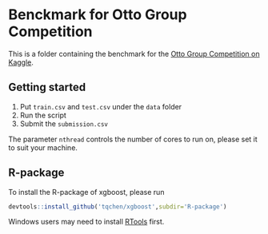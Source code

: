 Benckmark for Otto Group Competition
=========

This is a folder containing the benchmark for the [Otto Group Competition on Kaggle](http://www.kaggle.com/c/otto-group-product-classification-challenge).

## Getting started

1. Put `train.csv` and `test.csv` under the `data` folder
2. Run the script
3. Submit the `submission.csv`

The parameter `nthread` controls the number of cores to run on, please set it to suit your machine.

## R-package

To install the R-package of xgboost, please run

```r
devtools::install_github('tqchen/xgboost',subdir='R-package')
```

Windows users may need to install [RTools](http://cran.r-project.org/bin/windows/Rtools/) first.


